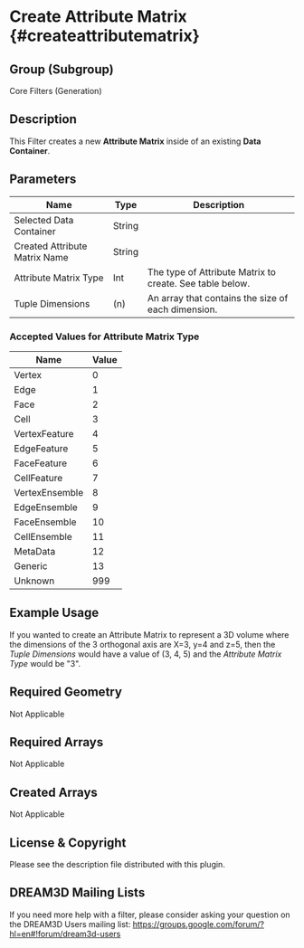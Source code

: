 Create Attribute Matrix {#createattributematrix}
=============

## Group (Subgroup) ##

Core Filters (Generation)


## Description ##

This Filter creates a new **Attribute Matrix** inside of an existing **Data Container**.

## Parameters ##
| Name | Type | Description |
|------|------|-------------|
| Selected Data Container | String | |
| Created Attribute Matrix Name | String |  |
| Attribute Matrix Type | Int | The type of Attribute Matrix to create. See table below. |
| Tuple Dimensions | (n) | An array that contains the size of each dimension. |

### Accepted Values for Attribute Matrix Type ###

| Name | Value |
|------|-------|
| Vertex | 0 |
| Edge | 1 |
| Face | 2 |
| Cell | 3 |
| VertexFeature | 4 |
| EdgeFeature | 5 |
| FaceFeature | 6 |
| CellFeature | 7 |
| VertexEnsemble | 8 |
| EdgeEnsemble | 9 |
| FaceEnsemble | 10 |
| CellEnsemble | 11 |
| MetaData | 12 |
| Generic | 13 |
| Unknown | 999 |


## Example Usage ##

If you wanted to create an Attribute Matrix to represent a 3D volume where the dimensions of the 3 orthogonal axis
are X=3, y=4 and z=5, then the _Tuple Dimensions_ would have a value of (3, 4, 5) and the _Attribute Matrix Type_
would be "3".


## Required Geometry ##

Not Applicable

## Required Arrays ##

Not Applicable

## Created Arrays ##

Not Applicable

## License & Copyright ##

Please see the description file distributed with this plugin.

## DREAM3D Mailing Lists ##

If you need more help with a filter, please consider asking your question on the DREAM3D Users mailing list:
https://groups.google.com/forum/?hl=en#!forum/dream3d-users
